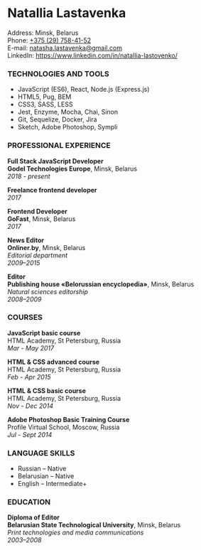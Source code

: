 <h1>Natallia Lastavenka</h1>
Address: Minsk, Belarus<br>
Phone: <a href="tel:+375297584152">+375 (29) 758-41-52</a><br>
E-mail: <a href="mailto:natasha.lastavenka@gmail.com">natasha.lastavenka@gmail.com</a><br>
LinkedIn: <a href="https://www.linkedin.com/in/natallia-lastovenko/">https://www.linkedin.com/in/natallia-lastovenko/</a>

<h3>TECHNOLOGIES AND TOOLS</h3>
<ul>
  <li>JavaScript (ES6), React, Node.js (Express.js)</li>
  <li>HTML5, Pug, BEM</li>
  <li>CSS3, SASS, LESS</li>
  <li>Jest, Enzyme, Mocha, Chai, Sinon</li>
  <li>Git, Sequelize, Docker, Jira</li>
  <li>Sketch, Adobe Photoshop, Sympli</li>
</ul>

<h3>PROFESSIONAL EXPERIENCE</h3>
<p><strong>Full Stack JavaScript Developer</strong><br>
  <strong>Godel Technologies Europe</strong>, Minsk, Belarus<br>
  <em>2018 - present</em>
</p>
<p><strong>Freelance frontend developer</strong><br>
  <em>2017</em>
</p>
<p><strong>Frontend Developer</strong><br>
  <strong>GoFast</strong>, Minsk, Belarus<br>
  <em>2017</em>
</p>
<p><strong>News Editor</strong><br>
  <strong>Onliner.by</strong>, Minsk, Belarus<br>
  <em>Editorial department</em><br>
  <em>2009–2015</em>
</p>
<p><strong>Editor</strong><br>
  <strong>Publishing house «Belorussian encyclopedia»</strong>, Minsk, Belarus<br>
  <em>Natural sciences editorship</em><br>
  <em>2008–2009</em>
</p>

<h3>COURSES</h3>
<p><strong>JavaScript basic course</strong><br>
  HTML Academy, St Petersburg, Russia<br>
  <em>Mar - May 2017</em>
</p>
<p><strong>HTML &#38; CSS advanced course</strong><br>
  HTML Academy, St Petersburg, Russia<br>
  <em>Feb - Apr 2015</em>
</p>
<p><strong>HTML &#38; CSS basic course</strong><br>
  HTML Academy, St Petersburg, Russia<br>
  <em>Nov - Dec 2014</em>
</p>
<p><strong>Adobe Photoshop Basic Training Course</strong><br>
  Profile Virtual School, Moscow, Russia<br>
  <em>Jul - Sept 2014</em>
</p>

<h3>LANGUAGE SKILLS</h3>
<ul>
  <li>Russian – Native</li>
  <li>Belarusian – Native</li>
  <li>English – Intermediate+</li>
</ul>

<h3>EDUCATION</h3>
<p><strong>Diploma of Editor</strong><br>
  <strong>Belarusian State Technological University</strong>, Minsk, Belarus<br>
  <em>Print technologies and media communications</em><br>
  <em>2003–2008</em>
</p>
